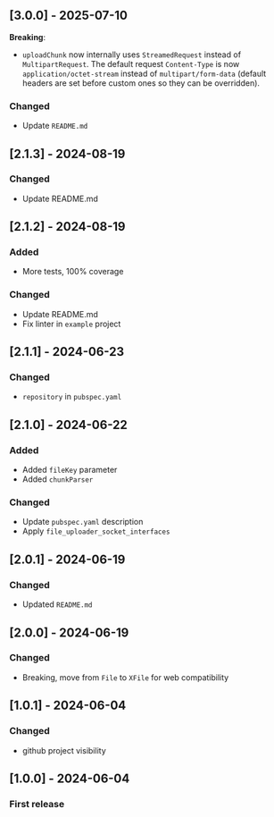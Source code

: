 ## [3.0.0] - 2025-07-10

**Breaking**:

- `uploadChunk` now internally uses `StreamedRequest` instead of `MultipartRequest`. The default request `Content-Type` is now `application/octet-stream` instead of `multipart/form-data` (default headers are set before custom ones so they can be overridden).

### Changed

- Update `README.md`

## [2.1.3] - 2024-08-19
 
### Changed

- Update README.md

## [2.1.2] - 2024-08-19

### Added

- More tests, 100% coverage

### Changed

- Update README.md
- Fix linter in `example` project

## [2.1.1] - 2024-06-23

### Changed

- `repository` in `pubspec.yaml`

## [2.1.0] - 2024-06-22

### Added

- Added `fileKey` parameter
- Added `chunkParser`

### Changed

- Update `pubspec.yaml` description
- Apply `file_uploader_socket_interfaces`

## [2.0.1] - 2024-06-19

### Changed

- Updated `README.md`

## [2.0.0] - 2024-06-19

### Changed

- Breaking, move from `File` to `XFile` for web compatibility

## [1.0.1] - 2024-06-04

### Changed

- github project visibility

## [1.0.0] - 2024-06-04

### First release
